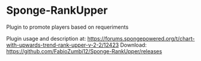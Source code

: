 # Sponge-RankUpper
Plugin to promote players based on requeriments

Plugin usage and description at: https://forums.spongepowered.org/t/chart-with-upwards-trend-rank-upper-v-2-2/12423
Download: https://github.com/FabioZumbi12/Sponge-RankUpper/releases